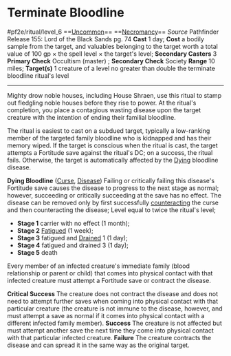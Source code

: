 # Terminate Bloodline
#pf2e/ritual/level_6
==[Uncommon](../../../../../TTRPGShare-Pathfinder-2E-Vault/rules/traits/uncommon.md)== ==[Necromancy](../../../../../TTRPGShare-Pathfinder-2E-Vault/rules/traits/necromancy.md)==
*Source* Pathfinder Release 155: Lord of the Black Sands pg. 74
**Cast** 1 day; **Cost** a bodily sample from the target, and valuables belonging to the target worth a total value of 100 gp × the spell level × the target's level; **Secondary Casters** 3
**Primary Check** Occultism (master) ; **Secondary Check** Society
**Range** 10 miles; **Target(s)** 1 creature of a level no greater than double the terminate bloodline ritual's level

---
Mighty drow noble houses, including House Shraen, use this ritual to stamp out fledgling noble houses before they rise to power. At the ritual's completion, you place a contagious wasting disease upon the target creature with the intention of ending their familial bloodline.

The ritual is easiest to cast on a subdued target, typically a low-ranking member of the targeted family bloodline who is kidnapped and has their memory wiped. If the target is conscious when the ritual is cast, the target attempts a Fortitude save against the ritual's DC; on a success, the ritual fails. Otherwise, the target is automatically affected by the [Dying](../../../Conditions/Dying.md) bloodline disease.

**Dying Bloodline** ([Curse](../../../../../TTRPGShare-Pathfinder-2E-Vault/rules/traits/curse.md), [Disease](../../../../../TTRPGShare-Pathfinder-2E-Vault/rules/traits/disease.md)) Failing or critically failing this disease's Fortitude save causes the disease to progress to the next stage as normal; however, succeeding or critically succeeding at the save has no effect. The disease can be removed only by first successfully [counteracting](../../../Rules/Counteracting.md) the curse and then counteracting the disease; Level equal to twice the ritual's level; 
- **Stage 1** carrier with no effect (1 month); 
- **Stage 2** [Fatigued](../../../Conditions/Fatigued.md) (1 week); 
- **Stage 3** fatigued and [Drained](../../../Conditions/Drained.md) 1 (1 day); 
- **Stage 4** fatigued and drained 3 (1 day); 
- **Stage 5** death

Every member of an infected creature's immediate family (blood relationship or parent or child) that comes into physical contact with that infected creature must attempt a Fortitude save or contract the disease.

**Critical Success** The creature does not contract the disease and does not need to attempt further saves when coming into physical contact with that particular creature (the creature is not immune to the disease, however, and must attempt a save as normal if it comes into physical contact with a different infected family member).
**Success** The creature is not affected but must attempt another save the next time they come into physical contact with that particular infected creature.
**Failure** The creature contracts the disease and can spread it in the same way as the original target.